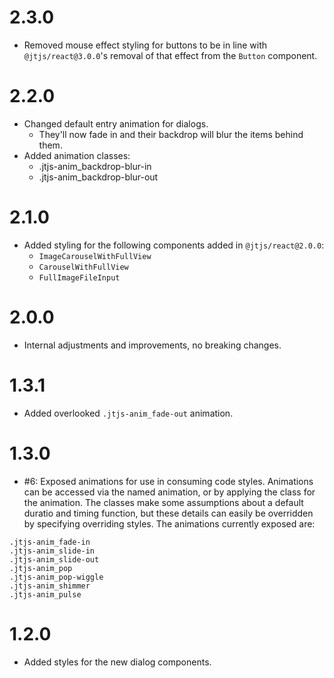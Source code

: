 # 2.3.0

- Removed mouse effect styling for buttons to be in line with `@jtjs/react@3.0.0`'s removal of that effect from the `Button` component.

# 2.2.0

- Changed default entry animation for dialogs.
  - They'll now fade in and their backdrop will blur the items behind them.
- Added animation classes: 
  - .jtjs-anim_backdrop-blur-in
  - .jtjs-anim_backdrop-blur-out

# 2.1.0

- Added styling for the following components added in `@jtjs/react@2.0.0`:
  - `ImageCarouselWithFullView`
  - `CarouselWithFullView`
  - `FullImageFileInput`

# 2.0.0

- Internal adjustments and improvements, no breaking changes.

# 1.3.1
- Added overlooked `.jtjs-anim_fade-out` animation.

# 1.3.0

- #6: Exposed animations for use in consuming code styles. Animations can be accessed via the named animation, or by applying the class for the animation. The classes make some assumptions about a default duratio and timing function, but these details can easily be overridden by specifying overriding styles. The animations currently exposed are:
```
.jtjs-anim_fade-in
.jtjs-anim_slide-in
.jtjs-anim_slide-out
.jtjs-anim_pop
.jtjs-anim_pop-wiggle
.jtjs-anim_shimmer
.jtjs-anim_pulse
```

# 1.2.0

- Added styles for the new dialog components.
